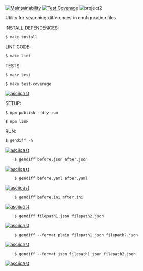 [![Maintainability](https://api.codeclimate.com/v1/badges/1225d850a4d2264626a8/maintainability)](https://codeclimate.com/github/dimassspb/frontend-project-lvl2/maintainability)
[![Test Coverage](https://api.codeclimate.com/v1/badges/1225d850a4d2264626a8/test_coverage)](https://codeclimate.com/github/dimassspb/frontend-project-lvl2/test_coverage)
![project2](https://github.com/dimassspb/frontend-project-lvl2/workflows/project2/badge.svg)



Utility for searching differences in configuration files

INSTALL DEPENDENCES:
	
	$ make install

LINT CODE:
	
	$ make lint

TESTS:

	$ make test

	$ make test-coverage

[![asciicast](https://asciinema.org/a/uMN8BhH96seiT0zxfgDVAGuvb.svg)](https://asciinema.org/a/uMN8BhH96seiT0zxfgDVAGuvb)

SETUP:
	
	$ npm publish --dry-run

	$ npm link
	

RUN: 

	$ gendiff -h

[![asciicast](https://asciinema.org/a/ASZ92S4leWtTC3TVzUYy6c5jG.svg)](https://asciinema.org/a/ASZ92S4leWtTC3TVzUYy6c5jG)


        $ gendiff before.json after.json

[![asciicast](https://asciinema.org/a/rMZeaxoGDX5QYeFfKa5gGg0oL.svg)](https://asciinema.org/a/rMZeaxoGDX5QYeFfKa5gGg0oL)


        $ gendiff before.yaml after.yaml

[![asciicast](https://asciinema.org/a/rbpXkU2jAnD9ZCMMGdOqvJ07U.svg)](https://asciinema.org/a/rbpXkU2jAnD9ZCMMGdOqvJ07U)


        $ gendiff before.ini after.ini

[![asciicast](https://asciinema.org/a/22cPaeRSjBSXZsFXW20P91P4H.svg)](https://asciinema.org/a/22cPaeRSjBSXZsFXW20P91P4H)


        $ gendiff filepath1.json filepath2.json

[![asciicast](https://asciinema.org/a/b4Ht3Os6SrtnmeO0i1hPFm2ZR.svg)](https://asciinema.org/a/b4Ht3Os6SrtnmeO0i1hPFm2ZR)


        $ gendiff --format plain filepath1.json filepath2.json

[![asciicast](https://asciinema.org/a/ya26HhVKxHIlrfmNIk8Bl6hap.svg)](https://asciinema.org/a/ya26HhVKxHIlrfmNIk8Bl6hap)


        $ gendiff --format json filepath1.json filepath2.json

[![asciicast](https://asciinema.org/a/2DTB4C5x2kpgI13JF8JZdR4QH.svg)](https://asciinema.org/a/2DTB4C5x2kpgI13JF8JZdR4QH)
